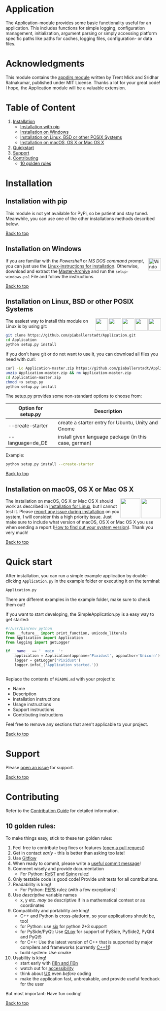 # Application

The Application-module provides some basic functionality useful for an application. This includes functions for simple logging, configuration management, initialization, argument parsing or simply accessing platform specific paths like paths for caches, logging files, configuration- or data files.

# Acknowledgments
This module contains the [appdirs module](https://pypi.python.org/pypi/appdirs#downloads) written by Trent Mick and Sridhar Ratnakumar, published under MIT License. Thanks a lot for your great code! I hope, the Application module will be a valuable extension.

# Table of Content
1. [Installation](#Installation)
    * [Installation with pip](#Installation-with-pip)
    * [Installation on Windows](#Installation-on-Windows)
    * [Installation on Linux, BSD or other POSIX Systems](#Installation-on-Linux,-BSD-or-other-POSIX-Systems)
    * [Installation on macOS, OS X or Mac OS X](#Installation-on-macOS,-OS-X-or-Mac-OS-X)
2. [Quickstart](#Quickstart)
3. [Support](#Support)
4. [Contributing](#Contributing)
    * [10 golden rules](#10-golden-rules)

# Installation

## Installation with pip

This module is not yet available for PyPi, so be patient and stay tuned.
Meanwhile, you can use one of the other installations methods described below.

[Back to top](#Application)

## Installation on Windows

<img title="Windows" alt="Windows" src="http://www.datenwerkstatt.com/wp-content/uploads/windows-10-logo.png" align="right" aria-role="presentation" height=40>

If you are familiar with the *Powershell* or *MS DOS command prompt*, you can just use the [Linux-instructions for installation]((#Installation-on-Linux,-BSD-or-other-POSIX-Systems)). Otherwise, download and extract the [Master-Archive](https://github.com/piaballerstadt/Application/archive/master.zip) and run the `setup-windows.ps1` File and follow the instructions. 

[Back to top](#Application)

## Installation on Linux, BSD or other POSIX Systems

<img title="FreeBSD" alt="" src="http://cinelerra-cv.org/images/website/distro-logos/freebsd.png" align="right" aria-role="presentation" height=40>
<img title="Fedora" alt="" src="http://www.mrpt.org/wp-content/uploads/2013/10/Fedora_logo.png" align="right" aria-role="presentation" height=40>
<img title="Linux Mint" alt="" src="https://cdn.thingiverse.com/renders/b3/da/8c/43/c8/Logo_Linux_Mint_thumb_small.jpg" align="right" aria-role="presentation" height=40>
<img title="Ubuntu" alt="" src="http://www.unknown-horizons.org/uploads/images/os-icons/ubuntu_64.png" align="right" aria-role="presentation" height=40>
<img title="Linux" alt="" src="http://www.chromaweb.com/images/linuxlogo.jpg" align="right" aria-role="presentation" height=40>

The easiest way to install this module on Linux is by using git:

```sh
git clone https://github.com/piaballerstadt/Application.git
cd Application
python setup.py install
```

If you don't have git or do not want to use it, you can download all files you need with curl:

```sh
curl -Lo Application-master.zip https://github.com/piaballerstadt/Application/archive/master.zip
unzip Application-master.zip && rm Application-master.zip
cd Application-master.zip
chmod +x setup.py
python setup.py install
```

The setup.py provides some non-standard options to choose from:

| Option for setup.py | Description                                          |
| ------------------- | ---------------------------------------------------- |
| --create-starter    | create a starter entry for Ubuntu, Unity and Gnome   |
| --language=de_DE    | install given language package (in this case, german)|

Example:
```sh
python setup.py install --create-starter
```

[Back to top](#Application)

## Installation on macOS, OS X or Mac OS X

<img title="OS X El Capitan" alt="" src="http://www.christianengvall.se/wp-content/uploads/2015/11/osx-logo.png" align="right" aria-role="presentation" height=64>
<img title="macOS Sierra" alt="" src="https://slice42.com/wp-content/uploads/2016/03/macos-logo-2016.jpg" align="right" aria-role="presentation" height=64>

The installation on macOS, OS X or Mac OS X should work as described in [Installation for Linux](#Installation-on-Linux,-Unix-or-other-POSIX-Systems), but I cannot test it. Please [report any issue during installation](https://github.com/piaballerstadt/Application/issues/new) on you system, I will consider this a high priority issue. Just make sure to include what version of macOS, OS X or Mac OS X you use when sending a report ([How to find out your system version](https://support.apple.com/HT201260)). Thank you very much!

[Back to top](#Application)

# Quick start

After installation, you can run a simple example application by double-clicking `Application.py` in the example folder or executing it on the terminal:
```sh
Application.py
```

There are different examples in the example folder, make sure to check them out!

If you want to start developing, the SimpleApplication.py is a easy way to get started:
```python
#!/usr/bin/env python
from __future__ import print_function, unicode_literals
from Application import Application
from logging import getLogger

if __name__ == '__main__':
    application = Application(appname='Pixidust', appauthor='Unicorn')
    logger = getLogger('Pixidust')
    logger.info(_('Application started.'))
    
```
Replace the contents of `README.md` with your project's:

* Name
* Description
* Installation instructions
* Usage instructions
* Support instructions
* Contributing instructions

Feel free to remove any sections that aren't applicable to your project.

[Back to top](#Application)

# Support

Please [open an issue](https://github.com/piaballerstadt/Application/issues/new) for support.

[Back to top](#Application)

# Contributing

Refer to the [Contribution Guide](http://contribution-guide.org/) for detailed information.

## 10 golden rules:

To make things easy, stick to these ten golden rules:

1. Feel free to contribute bug fixes or features ([open a pull request](https://github.com/piaballerstadt/Application/compare/))
2. Get in contact *early* - this is better than asking too late!
3. Use [Gitflow](http://nvie.com/posts/a-successful-git-branching-model/)
4. When ready to commit, please write a [useful commit message](http://chris.beams.io/posts/git-commit/)!
5. Comment wisely and provide documentation
    * For Python: [ReST](https://de.wikipedia.org/wiki/ReStructuredText) and [Spinx](http://www.sphinx-doc.org/en/stable/index.html) rulez!
6. Only testable code is good code! Provide unit tests for all contributions.
7. Readability is king!
    * For Python: [PEP8](https://www.python.org/dev/peps/pep-0008/) rulez (with a few exceptions)!
8. Use *descriptive* variable names
    * x, y etc. *may* be descriptive if in a mathematical context or as coordinates
9. Compatibility and portability are king!
    * C++ and Python is cross-platform, so your applications should be, too!
    * for Python: use [six](https://pythonhosted.org/six/) for python 2+3 support
    * for PySide/PyQt: Use [Qt.py](https://github.com/mottosso/Qt.py) for support of PySide, PySide2, PyQt4 and PyQt5
    * for C++: Use the latest version of C++ that is supported by major compilers and frameworks (currently [C++11](https://en.wikipedia.org/wiki/C%2B%2B11))
    * build system: Use cmake
10. Usability is king!
    * start early with [i18n and l10n](https://en.wikipedia.org/wiki/C%2B%2B11)
    * watch out for [accessibility](https://en.wikipedia.org/wiki/Accessibility)
    * think about [UX](https://de.wikipedia.org/wiki/User_Experience) even *before* coding
    * make the application fast, unbreakable, and provide useful feedback for the user

But most important: Have fun coding!

[Back to top](#Application)